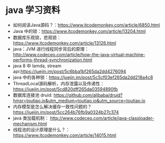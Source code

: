 # java 学习资料
* 如何阅读Java源码？：https://www.itcodemonkey.com/article/6850.html
* Java 中的锁：https://www.itcodemonkey.com/article/13204.html
* 数据库乐观锁，悲观锁：https://www.itcodemonkey.com/article/13126.html
* java：JVM 进行线程同步背后的原理：http://www.codeceo.com/article/how-the-java-virtual-machine-performs-thread-synchronization.html
* java 8 中 lamda, stream api:https://juejin.im/post/5c6bba1bf265da2dd4276094
* java 中的各种锁：https://juejin.im/post/5c5cf03ef265da2dd218a4c8
* ThreadLocal源码解析，内存泄露以及传递性：
	https://juejin.im/post/5cd820dff265da03594890fb
* 数据库连接池 druid:
	https://github.com/alibaba/druid?hmsr=toutiao.io&utm_medium=toutiao.io&utm_source=toutiao.io
* 内存模型是怎么解决缓存一致性问题的？
	https://juejin.im/post/5cc264b76fb9a0324b27c374
* java 类加载机制：
	http://www.codeceo.com/article/java-classloader-mechanism.html
* 线程池的设计原理是什么？：https://www.itcodemonkey.com/article/14015.html